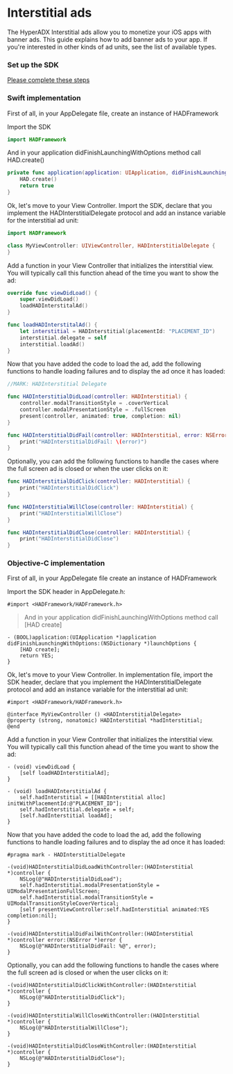 # Interstitial ads


The HyperADX Interstitial ads allow you to monetize your iOS apps with banner ads. This guide explains how to add banner ads to your app. If you're interested in other kinds of ad units, see the list of available types.

### Set up the SDK

[Please complete these steps](../README.md#set-up-the-sdk)

### Swift implementation

First of all, in your AppDelegate file, create an instance of HADFramework

Import the SDK

```swift
import HADFramework
```

And in your application didFinishLaunchingWithOptions method call HAD.create()

```swift
private func application(application: UIApplication, didFinishLaunchingWithOptions launchOptions: [NSObject: AnyObject]?) -> Bool {
    HAD.create()
    return true
}
```

Ok, let's move to your View Controller. Import the SDK, declare that you implement the HADInterstitialDelegate protocol and add an instance variable for the interstitial ad unit:

```swift
import HADFramework

class MyViewController: UIViewController, HADInterstitialDelegate {
}
```

Add a function in your View Controller that initializes the interstitial view. You will typically call this function ahead of the time you want to show the ad:

```swift
override func viewDidLoad() {
    super.viewDidLoad()
    loadHADInterstitalAd()
}

func loadHADInterstitalAd() {
    let interstitial = HADInterstitial(placementId: "PLACEMENT_ID")
    interstitial.delegate = self
    interstitial.loadAd()
}
```

Now that you have added the code to load the ad, add the following functions to handle loading failures and to display the ad once it has loaded:

```swift
//MARK: HADInterstitial Delegate

func HADInterstitialDidLoad(controller: HADInterstitial) {
    controller.modalTransitionStyle = .coverVertical
    controller.modalPresentationStyle = .fullScreen
    present(controller, animated: true, completion: nil)
}

func HADInterstitialDidFail(controller: HADInterstitial, error: NSError?) {
    print("HADInterstitialDidFail: \(error)")
}
```

Optionally, you can add the following functions to handle the cases where the full screen ad is closed or when the user clicks on it:

```swift
func HADInterstitialDidClick(controller: HADInterstitial) {
    print("HADInterstitialDidClick")
}

func HADInterstitialWillClose(controller: HADInterstitial) {
    print("HADInterstitialWillClose")
}

func HADInterstitialDidClose(controller: HADInterstitial) {
    print("HADInterstitialDidClose")
}
```

### Objective-C implementation

First of all, in your AppDelegate file create an instance of HADFramework

Import the SDK header in AppDelegate.h:

```objective_c
#import <HADFramework/HADFramework.h>
```

> And in your application didFinishLaunchingWithOptions method call [HAD create]

```objective_c
- (BOOL)application:(UIApplication *)application didFinishLaunchingWithOptions:(NSDictionary *)launchOptions {
    [HAD create];
    return YES;
}
```

Ok, let's move to your View Controller. In implementation file, import the SDK header, declare that you implement the HADInterstitialDelegate protocol and add an instance variable for the interstitial ad unit:

```objective_c
#import <HADFramework/HADFramework.h>

@interface MyViewController () <HADInterstitialDelegate>
@property (strong, nonatomic) HADInterstitial *hadInterstitial;
@end
```

Add a function in your View Controller that initializes the interstitial view. You will typically call this function ahead of the time you want to show the ad:

```objective_c
- (void) viewDidLoad {
    [self loadHADInterstitialAd];
}

- (void) loadHADInterstitialAd {
    self.hadInterstitial = [[HADInterstitial alloc] initWithPlacementId:@"PLACEMENT_ID"];
    self.hadInterstitial.delegate = self;
    [self.hadInterstitial loadAd];
}
```

Now that you have added the code to load the ad, add the following functions to handle loading failures and to display the ad once it has loaded:

```objective_c
#pragma mark - HADInterstitialDelegate

-(void)HADInterstitialDidLoadWithController:(HADInterstitial *)controller {
    NSLog(@"HADInterstitialDidLoad");
    self.hadInterstitial.modalPresentationStyle = UIModalPresentationFullScreen;
    self.hadInterstitial.modalTransitionStyle = UIModalTransitionStyleCoverVertical;
    [self presentViewController:self.hadInterstitial animated:YES completion:nil];
}

-(void)HADInterstitialDidFailWithController:(HADInterstitial *)controller error:(NSError *)error {
    NSLog(@"HADInterstitialDidFail: %@", error);
}
```

Optionally, you can add the following functions to handle the cases where the full screen ad is closed or when the user clicks on it:

```objective_c
-(void)HADInterstitialDidClickWithController:(HADInterstitial *)controller {
    NSLog(@"HADInterstitialDidClick");
}

-(void)HADInterstitialWillCloseWithController:(HADInterstitial *)controller {
    NSLog(@"HADInterstitialWillClose");
}

-(void)HADInterstitialDidCloseWithController:(HADInterstitial *)controller {
    NSLog(@"HADInterstitialDidClose");
}
```
